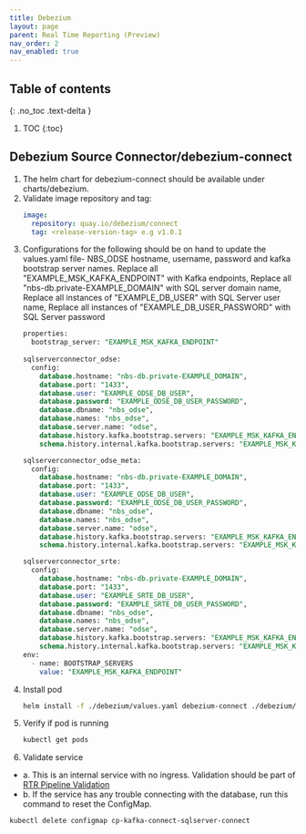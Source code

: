 ```yaml
---
title: Debezium
layout: page
parent: Real Time Reporting (Preview)
nav_order: 2
nav_enabled: true
---
```


## Table of contents
{: .no_toc .text-delta }

1. TOC
{:toc}

## Debezium Source Connector/debezium-connect
1. The helm chart for debezium-connect should be available under charts/debezium.
2. Validate image repository and tag:
   ```yaml
   image:
     repository: quay.io/debezium/connect
     tag: <release-version-tag> e.g v1.0.1
   ```
3. Configurations for the following should be on hand to update the values.yaml file- NBS_ODSE hostname, username, password and kafka bootstrap server names. Replace all "EXAMPLE_MSK_KAFKA_ENDPOINT" with Kafka endpoints, Replace all "nbs-db.private-EXAMPLE_DOMAIN" with SQL server domain name, Replace all instances of "EXAMPLE_DB_USER" with SQL Server user name, Replace all instances of "EXAMPLE_DB_USER_PASSWORD" with SQL Server password
   ```sql
   properties:
     bootstrap_server: "EXAMPLE_MSK_KAFKA_ENDPOINT"
    
   sqlserverconnector_odse: 
     config: 
       database.hostname: "nbs-db.private-EXAMPLE_DOMAIN",
       database.port: "1433",
       database.user: "EXAMPLE_ODSE_DB_USER",
       database.password: "EXAMPLE_ODSE_DB_USER_PASSWORD",
       database.dbname: "nbs_odse",
       database.names: "nbs_odse",
       database.server.name: "odse",
       database.history.kafka.bootstrap.servers: "EXAMPLE_MSK_KAFKA_ENDPOINT",
       schema.history.internal.kafka.bootstrap.servers: "EXAMPLE_MSK_KAFKA_ENDPOINT"
   
   sqlserverconnector_odse_meta: 
     config: 
       database.hostname: "nbs-db.private-EXAMPLE_DOMAIN",
       database.port: "1433",
       database.user: "EXAMPLE_ODSE_DB_USER",
       database.password: "EXAMPLE_ODSE_DB_USER_PASSWORD",
       database.dbname: "nbs_odse",
       database.names: "nbs_odse",
       database.server.name: "odse",
       database.history.kafka.bootstrap.servers: "EXAMPLE_MSK_KAFKA_ENDPOINT",
       schema.history.internal.kafka.bootstrap.servers: "EXAMPLE_MSK_KAFKA_ENDPOINT"
   
   sqlserverconnector_srte: 
     config: 
       database.hostname: "nbs-db.private-EXAMPLE_DOMAIN",
       database.port: "1433",
       database.user: "EXAMPLE_SRTE_DB_USER",
       database.password: "EXAMPLE_SRTE_DB_USER_PASSWORD",
       database.dbname: "nbs_odse",
       database.names: "nbs_odse",
       database.server.name: "odse",
       database.history.kafka.bootstrap.servers: "EXAMPLE_MSK_KAFKA_ENDPOINT",
       schema.history.internal.kafka.bootstrap.servers: "EXAMPLE_MSK_KAFKA_ENDPOINT"
   env:
     - name: BOOTSTRAP_SERVERS
       value: "EXAMPLE_MSK_KAFKA_ENDPOINT"
   ```
5. Install pod
   ```bash
   helm install -f ./debezium/values.yaml debezium-connect ./debezium/
   ```
6. Verify if pod is running
   ```bash
   kubectl get pods
   ```
7. Validate service
  - a. This is an internal service with no ingress. Validation should be part of [RTR Pipeline Validation](/NEDSS-SystemAdminGuide/docs/7_feature_preview/5_rtr_pipeline_validation.html#rtr-pipeline-validation)
  - b. If the service has any trouble connecting with the database, run this command to reset the ConfigMap.
```bash
kubectl delete configmap cp-kafka-connect-sqlserver-connect
```
   
